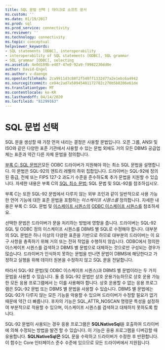 ```yaml
---
title: SQL 문법 선택 | 마이크로 소프트 문서
ms.custom: ''
ms.date: 01/19/2017
ms.prod: sql
ms.prod_service: connectivity
ms.reviewer: ''
ms.technology: connectivity
ms.topic: conceptual
helpviewer_keywords:
- SQL statements [ODBC], interoperability
- interoperability of SQL statements [ODBC], SQL grammar
- SQL grammar [ODBC], selecting
ms.assetid: 4e0d189b-e407-47e0-92a9-f9982230dd0e
author: David-Engel
ms.author: v-daenge
ms.openlocfilehash: 2ca9911d3c88f2f540ff1332d77a2e1ebc6a4942
ms.sourcegitcommit: ce94c2ad7a50945481172782c270b5b0206e61de
ms.translationtype: MT
ms.contentlocale: ko-KR
ms.lasthandoff: 04/14/2020
ms.locfileid: "81299163"
---
```

# <a name="choosing-an-sql-grammar"></a>SQL 문법 선택
SQL 문을 생성할 때 가장 먼저 내리는 결정은 사용할 문법입니다. 오픈 그룹, ANSI 및 ISO와 같은 다양한 표준 기관에서 사용할 수 있는 문법 외에도 거의 모든 DBMS 공급업체는 표준과 약간 다른 자체 문법을 정의합니다.  
  
 [부록 C: SQL 문법은](../../../odbc/reference/appendixes/appendix-c-sql-grammar.md)모든 ODBC 드라이버가 지원해야 하는 최소 SQL 문법을 설명합니다. 이 문법은 SQL-92의 엔트리 레벨의 하위 집합입니다. 드라이버는 SQL-92에 정의된 중급, 전체 또는 FIPS 127-2 과도기 수준을 준수하도록 추가 문법을 지원할 수 있습니다. 자세한 내용은 부록 C의 [SQL 최소 문법:](../../../odbc/reference/appendixes/sql-minimum-grammar.md) SQL 문법 및 SQL-92를 참조하십시오.  
  
 부록 C는 또한 SQL-92 문법에서 다루지 않는 외부 조인과 같이 일반적으로 사용 가능한 언어 기능에 대한 표준 문법을 포함하는 *이스케이프 시퀀스를* 정의합니다. 자세한 내용은 부록 C: SQL 문법 및 [이스케이프 시퀀스의](../../../odbc/reference/develop-app/escape-sequences.md) [ODBC 이스케이프 시퀀스를](../../../odbc/reference/appendixes/odbc-escape-sequences.md) 참조하세요.  
  
 선택한 문법은 드라이버가 문을 처리하는 방법에 영향을 줍니다. 드라이버는 SQL-92 SQL 및 ODBC 정의 이스케이프 시퀀스를 DBMS 별 SQL로 수정해야 합니다. 대부분의 SQL 문법은 하나 이상의 다양한 표준을 기반으로 하므로 대부분의 드라이버는 이 요구 사항을 충족하기 위해 거의 또는 전혀 작업을 수행하지 않습니다. ODBC에서 정의한 이스케이프 시퀀스를 검색하고 DBMS 별 문법으로 대체하는 것으로만 구성되는 경우가 많습니다. 드라이버가 인식하지 못하는 문법을 만나면 문법이 DBMS에 해당한다고 가정하고 실행을 위해 데이터 원본을 수정하지 않고 SQL 문을 전달합니다.  
  
 따라서 SQL-92 문법(및 ODBC 이스케이프 시퀀스)과 DBMS 별 문법이라는 두 가지 문법을 사용할 수 있습니다. 둘 중 SQL-92 문법만 상호 운용가능하므로 상호 운용 가능한 모든 응용 프로그램에서 는 이를 사용해야 합니다. 상호 운용할 수 없는 응용 프로그램은 SQL-92 문법 또는 DBMS 별 문법을 사용할 수 있습니다. DBMS 별 문법에는 SQL-92가 다루지 않는 모든 기능을 악용할 수 있으며 드라이버가 수정할 필요가 없기 때문에 약간 더 빠릅니다. 후자의 기능은 SQL_ATTR_NOSCAN 명령문 특성을 설정하여 부분적으로 적용할 수 있으며, 이스케이프 시퀀스를 검색하고 대체하지 못하도록 합니다.  
  
 SQL-92 문법이 사용되는 경우 응용 프로그램은 **SQLNativeSql**을 호출하여 드라이버에 의해 수정되는 방법을 발견 할 수 있습니다. 이 기능은 응용 프로그램을 디버깅할 때 유용합니다. **SQLNativeSql은** SQL 문을 수락하고 드라이버가 수정한 후 반환합니다. 이 함수는 Core 인터페이스 준수 수준에 있으므로 모든 드라이버에서 지원됩니다.
